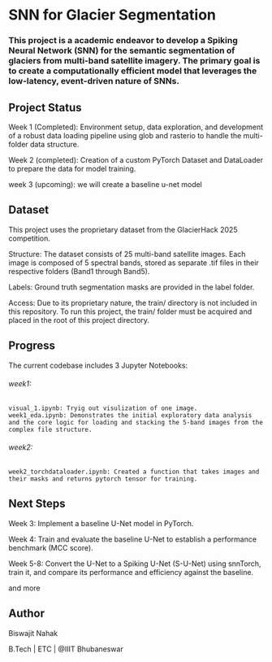 # SNN for Glacier Segmentation

###  This project is a academic endeavor to develop a Spiking Neural Network (SNN) for the semantic segmentation of glaciers from multi-band satellite imagery. The primary goal is to create a computationally efficient model that leverages the low-latency, event-driven nature of SNNs.

## Project Status

Week 1 (Completed): Environment setup, data exploration, and development of a robust data loading pipeline using glob and rasterio to handle the multi-folder data structure.

Week 2 (completed): Creation of a custom PyTorch Dataset and DataLoader to prepare the data for model training.

week 3 (upcoming): we will create a baseline u-net model

## Dataset
This project uses the proprietary dataset from the GlacierHack 2025 competition.

Structure: The dataset consists of 25 multi-band satellite images. Each image is composed of 5 spectral bands, stored as separate .tif files in their respective folders (Band1 through Band5).

Labels: Ground truth segmentation masks are provided in the label folder.

Access: Due to its proprietary nature, the train/ directory is not included in this repository. To run this project, the train/ folder must be acquired and placed in the root of this project directory.

## Progress

The current codebase includes 3 Jupyter Notebooks:
###### week1:
    visual_1.ipynb: Tryig out visulization of one image.
    week1_eda.ipynb: Demonstrates the initial exploratory data analysis and the core logic for loading and stacking the 5-band images from the complex file structure.
###### week2:
    week2_torchdataloader.ipynb: Created a function that takes images and their masks and returns pytorch tensor for training.

## Next Steps

Week 3: Implement a baseline U-Net model in PyTorch.

Week 4: Train and evaluate the baseline U-Net to establish a performance benchmark (MCC score).

Week 5-8: Convert the U-Net to a Spiking U-Net (S-U-Net) using snnTorch, train it, and compare its performance and efficiency against the baseline.

and more 

## Author
    
Biswajit Nahak

B.Tech | ETC | @IIIT Bhubaneswar
